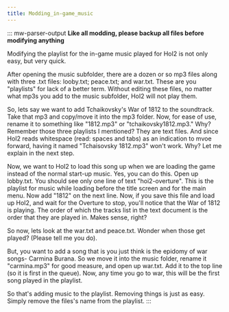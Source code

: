 ```yaml
---
title: Modding_in-game_music
---
```

::: mw-parser-output
**Like all modding, please backup all files before modifying anything**

Modifying the playlist for the in-game music played for HoI2 is not only
easy, but very quick.

After opening the music subfolder, there are a dozen or so mp3 files
along with three .txt files: looby.txt; peace.txt; and war.txt. These
are you \"playlists\" for lack of a better term. Without editing these
files, no matter what mp3s you add to the music subfolder, HoI2 will not
play them.

So, lets say we want to add Tchaikovsky\'s War of 1812 to the
soundtrack. Take that mp3 and copy/move it into the mp3 folder. Now, for
ease of use, rename it to something like \"1812.mp3\" or
\"tchaikovsky1812.mp3.\" Why? Remember those three playlists I
mentioned? They are text files. And since HoI2 reads whitespace (read:
spaces and tabs) as an indication to mvoe forward, having it named
\"Tchaisovsky 1812.mp3\" won\'t work. Why? Let me explain in the next
step.

Now, we want to HoI2 to load this song up when we are loading the game
instead of the normal start-up music. Yes, you can do this. Open up
lobby.txt. You should see only one line of text \"hoi2-overture\". This
is the playlist for music while loading before the title screen and for
the main menu. Now add \"1812\" on the next line. Now, if you save this
file and load up HoI2, and wait for the Overture to stop, you\'ll notice
that the War of 1812 is playing. The order of which the tracks list in
the text document is the order that they are played in. Makes sense,
right?

So now, lets look at the war.txt and peace.txt. Wonder when those get
played? (Please tell me you do).

But, you want to add a song that is you just think is the epidomy of war
songs- Carmina Burana. So we move it into the music folder, rename it
\"carmina.mp3\" for good measure, and open up war.txt. Add it to the top
line (so it is first in the queue). Now, any time you go to war, this
will be the first song played in the playlist.

So that\'s adding music to the playlist. Removing things is just as
easy. Simply remove the files\'s name from the playlist.
:::
